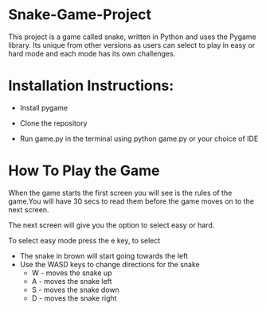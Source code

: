 # Snake-Game-Project

This project is a game called snake, written in Python and uses the Pygame library. Its unique from other versions as users can select to play in easy or hard mode and each mode has its own challenges. 

# Installation Instructions:

- Install pygame

- Clone the repository

- Run game.py in the terminal using python game.py or your choice of IDE

# How To Play the Game
When the game starts the first screen you will see is the rules of the game.You will have 30 secs to read them before the game moves on to the next screen. <br>

The next screen will give you the option to select easy or hard. <br>

To select easy mode press the e key, to select 
  - The snake in brown will start going towards the left
  - Use the WASD keys to change directions for the snake
    - W - moves the snake up
    - A - moves the snake left
    - S - moves the snake down
    - D - moves the snake right
    
